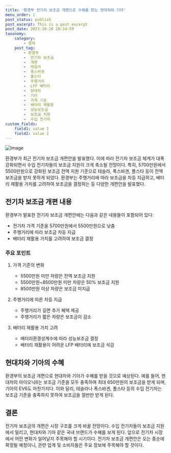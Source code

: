 ```yaml
---
title: '환경부 전기차 보조금 개편으로 수혜를 받는 현대차와 기아'
menu_order: 1
post_status: publish
post_excerpt: This is a post excerpt
post_date: 2023-10-20 20:14:59
taxonomy:
    category:
        - 경제
    post_tag:
        - 환경부
        -  전기차 보조금
        -  개편
        -  테슬라
        -  폭스바겐
        -  폴스타
        -  주행거리
        -  LFP 배터리
        -  현대차
        -  기아
        -  가격 기준
        -  배터리 재활용
        -  성능보조금
        -  보조금 지원
        -  수입 전기차
custom_fields:
    field1: value 1
    field2: value 2
---
```


![Image](https://imgnews.pstatic.net/image/119/2024/02/06/0002797303_001_20240206160101217.png?type=w647)


환경부가 최근 전기차 보조금 개편안을 발표했다. 이에 따라 전기차 보조금 체계가 대폭 강화되면서 수입 전기차들의 보조금 지원이 크게 축소될 전망이다. 특히, 5700만원에서 5500만원으로 강화된 보조금 전액 지원 기준으로 테슬라, 폭스바겐, 폴스타 등이 전액 보조금을 받지 못하게 되었다. 환경부는 주행거리에 따라 보조금을 차등 지급하고, 배터리 재활용 가치를 고려하여 보조금을 결정하는 등 다양한 개편안을 발표했다.

## 전기차 보조금 개편 내용
환경부가 발표한 전기차 보조금 개편안에는 다음과 같은 내용들이 포함되어 있다:
- 전기차 가격 기준을 5700만원에서 5500만원으로 낮춤
- 주행거리에 따라 보조금 차등 지급
- 배터리 재활용 가치를 고려하여 보조금 결정

### 주요 포인트
1. 가격 기준의 변화
    - 5500만원 미만 차량은 전액 보조금 지원
    - 5500만원~8500만원 미만 차량은 50% 보조금 지원
    - 8500만원 이상 차량은 보조금 미지급

2. 주행거리에 따른 차등 지급
    - 주행거리가 길면 추가 혜택 제공
    - 주행거리가 짧은 차량은 보조금이 감소

3. 배터리 재활용 가치 고려
    - 배터리환경성계수에 따라 성능보조금 결정
    - 배터리 재활용이 어려운 LFP 배터리에 보조금 삭감

## 현대차와 기아의 수혜
환경부의 보조금 개편으로 현대차와 기아가 수혜를 받을 것으로 예상된다. 예를 들어, 현대차의 아이오닉6는 보조금 기준을 모두 충족하여 최대 650만원의 보조금을 받게 되며, 기아의 EV6도 마찬가지다. 이와 달리, 테슬라나 폭스바겐, 폴스타 등의 수입 전기차는 보조금 기준을 충족하지 못하여 보조금을 절반만 받게 된다.

## 결론
전기차 보조금의 개편은 시장 구조를 크게 바꿀 전망이다. 수입 전기차들이 보조금 지원에서 밀리고, 현대차와 기아 같은 국내 브랜드가 수혜를 보게 된다. 앞으로 전기차 시장에서 어떤 변화가 일어날지 주목해야 할 시기이다. 전기차 보조금 개편안은 오는 중순에 확정될 예정이니, 관련 업계 및 소비자들은 주요 정보에 주목해야 할 것이다.
